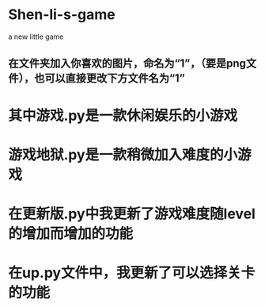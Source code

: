 # Shen-li-s-game
a new little game
## 在文件夹加入你喜欢的图片，命名为“1”，（要是png文件），也可以直接更改下方文件名为“1”
# 其中游戏.py是一款休闲娱乐的小游戏
# 游戏地狱.py是一款稍微加入难度的小游戏
# 在更新版.py中我更新了游戏难度随level的增加而增加的功能
# 在up.py文件中，我更新了可以选择关卡的功能
